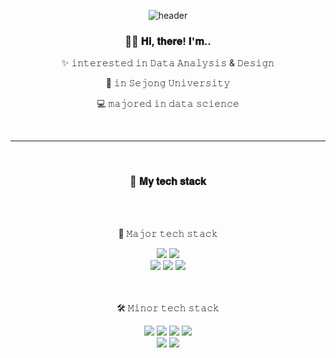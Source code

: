 <div align="center">
  
![header](https://capsule-render.vercel.app/api?type=rect&height=300&color=default&text=MinJeong%20Kim&textBg=false&fontColor=ffc0cb&section=header&reversal=false&fontAlign=66&desc=meanvelop&descAlign=90&fontSize=80&descAlignY=62)

<div align="center">
   <h3>👋🏻  𝐇𝐢, 𝐭𝐡𝐞𝐫𝐞! 𝐈'𝐦.. </h3>
   <p>✨ 𝚒𝚗𝚝𝚎𝚛𝚎𝚜𝚝𝚎𝚍 𝚒𝚗 𝙳𝚊𝚝𝚊 𝙰𝚗𝚊𝚕𝚢𝚜𝚒𝚜 & 𝙳𝚎𝚜𝚒𝚐𝚗</p>
   <p>🏫 𝚒𝚗 𝚂𝚎𝚓𝚘𝚗𝚐 𝚄𝚗𝚒𝚟𝚎𝚛𝚜𝚒𝚝𝚢</p>
   <p>💻 𝚖𝚊𝚓𝚘𝚛𝚎𝚍 𝚒𝚗 𝚍𝚊𝚝𝚊 𝚜𝚌𝚒𝚎𝚗𝚌𝚎</p>
</div>
<br><hr><br>

<div align="center">
   <h3>👋  𝐌𝐲 𝐭𝐞𝐜𝐡 𝐬𝐭𝐚𝐜𝐤 </h3>
   <br><br>
</div>
<div align="center">
	<p>🔡 𝙼𝚊𝚓𝚘𝚛 𝚝𝚎𝚌𝚑 𝚜𝚝𝚊𝚌𝚔 </p>
	<img src="https://img.shields.io/badge/Python-3776AB?style=flat&logo=Python&logoColor=white" />
  	<img src="https://img.shields.io/badge/Tableau-E97627?style=flat&logo=Python&logoColor=white" />
	<br>
	<img src="https://img.shields.io/badge/Python-3776AB?style=flat&logo=Python&logoColor=white" />
	<img src="https://img.shields.io/badge/HTML5-E34F26?style=flat&logo=HTML5&logoColor=white" />
	<img src="https://img.shields.io/badge/C++-00599C?style=flat&logo=C++&logoColor=white" />
</div>
<br><br>
<div align=center>
	<p>🛠️ 𝙼𝚒𝚗𝚘𝚛 𝚝𝚎𝚌𝚑 𝚜𝚝𝚊𝚌𝚔 </p>
	<img src="https://img.shields.io/badge/R-276DC3?style=flat&logo=R&logoColor=white" />
	<img src="https://img.shields.io/badge/C-A8B9CC?style=flat&logo=C&logoColor=white" />
	<img src="https://img.shields.io/badge/Java-007396?style=flat&logo=OpenJDK&logoColor=white" />
	<img src="https://img.shields.io/badge/JavaScript-F7DF1E?style=flat&logo=JavaScipt&logoColor=white" />
	<br>
	<img src="https://img.shields.io/badge/Eclipse IDE-2C2255?style=flat&logo=Eclipse IDE&logoColor=white" />
	<img src="https://img.shields.io/badge/Visual Studio-5C2D91?style=flat&logo=Visual Studio&logoColor=white" />
	
</div>
